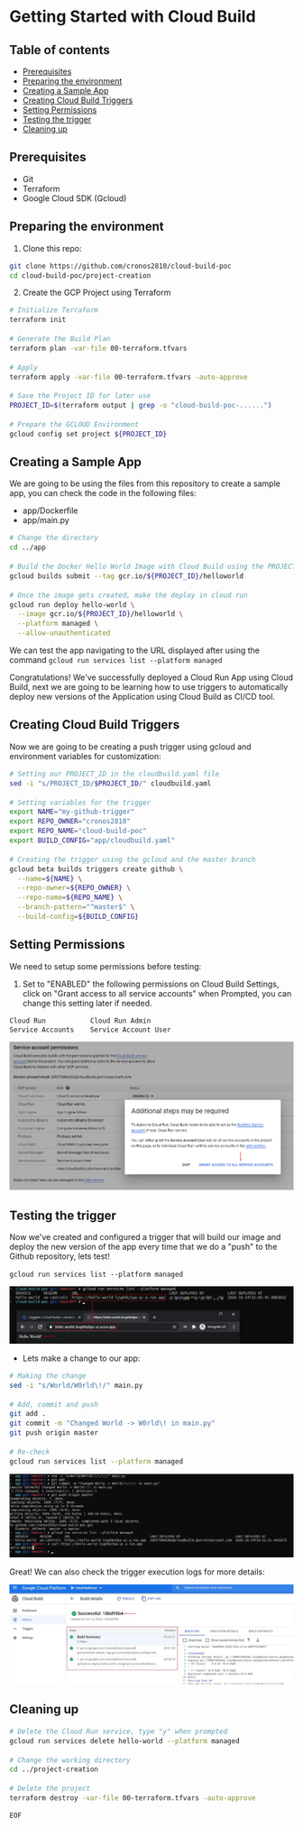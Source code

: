 # Getting Started with Cloud Build

## Table of contents

<!-- MarkdownTOC autolink="true" -->

- [Prerequisites](#prerequisites)
- [Preparing the environment](#preparing-the-environment)
- [Creating a Sample App](#creating-a-sample-app)
- [Creating Cloud Build Triggers](#creating-cloud-build-triggers)
- [Setting Permissions](#setting-permissions)
- [Testing the trigger](#testing-the-trigger)
- [Cleaning up](#cleaning-up)

<!-- /MarkdownTOC -->

## Prerequisites

- Git
- Terraform
- Google Cloud SDK (Gcloud) 

## Preparing the environment

1. Clone this repo:

```bash
git clone https://github.com/cronos2810/cloud-build-poc
cd cloud-build-poc/project-creation
```

2. Create the GCP Project using Terraform

```bash
# Initialize Terraform
terraform init

# Generate the Build Plan
terraform plan -var-file 00-terraform.tfvars

# Apply
terraform apply -var-file 00-terraform.tfvars -auto-approve

# Save the Project ID for later use
PROJECT_ID=$(terraform output | grep -o "cloud-build-poc-......")

# Prepare the GCLOUD Environment
gcloud config set project ${PROJECT_ID}
```

## Creating a Sample App

We are going to be using the files from this repository to create a sample app, you can check the code in the following files:

- app/Dockerfile
- app/main.py

```bash
# Change the directory
cd ../app

# Build the Docker Hello World Image with Cloud Build using the PROJECT_ID variable created before
gcloud builds submit --tag gcr.io/${PROJECT_ID}/helloworld

# Once the image gets created, make the deploy in cloud run
gcloud run deploy hello-world \
  --image gcr.io/${PROJECT_ID}/helloworld \
  --platform managed \
  --allow-unauthenticated
```

We can test the app navigating to the URL displayed after using the command `gcloud run services list --platform managed`

Congratulations! We've successfully deployed a Cloud Run App using Cloud Build, next we are going to be learning how to use triggers to automatically deploy new versions of the Application using Cloud Build as CI/CD tool. 

## Creating Cloud Build Triggers

Now we are going to be creating a push trigger using gcloud and environment variables for customization: 

```bash
# Setting our PROJECT_ID in the cloudbuild.yaml file
sed -i "s/PROJECT_ID/$PROJECT_ID/" cloudbuild.yaml

# Setting variables for the trigger
export NAME="my-github-trigger"
export REPO_OWNER="cronos2810"
export REPO_NAME="cloud-build-poc"
export BUILD_CONFIG="app/cloudbuild.yaml"

# Creating the trigger using the gcloud and the master branch
gcloud beta builds triggers create github \
  --name=${NAME} \
  --repo-owner=${REPO_OWNER} \
  --repo-name=${REPO_NAME} \
  --branch-pattern="^master$" \
  --build-config=${BUILD_CONFIG}
```

## Setting Permissions

We need to setup some permissions before testing:

1. Set to "ENABLED" the following permissions on Cloud Build Settings, click on "Grant access to all service accounts" when Prompted, you can change this setting later if needed.

```text
Cloud Run           Cloud Run Admin
Service Accounts    Service Account User
```

![perm](static/images/perm.jpg)

## Testing the trigger

Now we've created and configured a trigger that will build our image and deploy the new version of the app every time that we do a "push" to the Github repository, lets test! 

`gcloud run services list --platform managed`

![app-test](static/images/app-test.jpg)

- Lets make a change to our app:

```bash
# Making the change
sed -i "s/World/W0rld\!/" main.py

# Add, commit and push
git add .
git commit -m "Changed World -> W0rld\! in main.py"
git push origin master

# Re-check
gcloud run services list --platform managed
```

![build](static/images/build.jpg)

Great! We can also check the trigger execution logs for more details: 

![steps](static/images/steps.jpg)

## Cleaning up

```bash
# Delete the Cloud Run service, type "y" when prompted
gcloud run services delete hello-world --platform managed

# Change the working directory
cd ../project-creation

# Delete the project
terraform destroy -var-file 00-terraform.tfvars -auto-approve
```

    EOF

